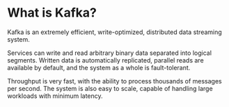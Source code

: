 # What is Kafka?

Kafka is an extremely efficient, write-optimized, distributed data streaming system. 

Services can write and read arbitrary binary data separated into logical segments. Written data is automatically replicated, parallel reads are available by default, and the system as a whole is fault-tolerant. 

Throughput is very fast, with the ability to process thousands of messages per second. The system is also easy to scale, capable of handling large workloads with minimum latency.

